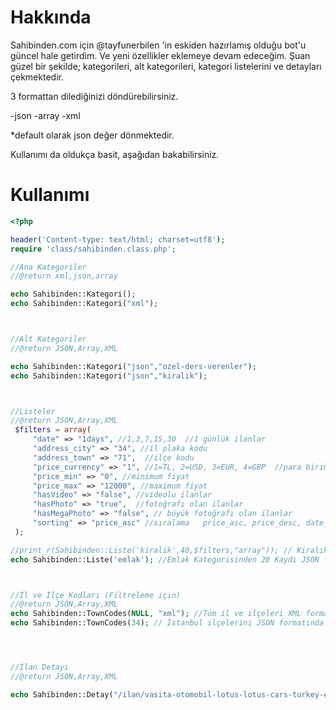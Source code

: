 Hakkında
====================

Sahibinden.com için @tayfunerbilen 'in eskiden hazırlamış olduğu bot'u güncel hale getirdim. Ve yeni özellikler eklemeye devam edeceğim. 
Şuan güzel bir şekilde; kategorileri, alt kategorileri, kategori listelerini ve detayları çekmektedir.

3 formattan dilediğinizi döndürebilirsiniz.

-json
-array
-xml


*default olarak json değer dönmektedir.



Kullanımı da oldukça basit, aşağıdan bakabilirsiniz.



Kullanımı
====================

```php
<?php

header('Content-type: text/html; charset=utf8');
require 'class/sahibinden.class.php';

//Ana Kategoriler
//@return xml,json,array

echo Sahibinden::Kategori();
echo Sahibinden::Kategori("xml");



//Alt Kategoriler
//@return JSON,Array,XML

echo Sahibinden::Kategori("json","ozel-ders-verenler");
echo Sahibinden::Kategori("json","kiralik");



//Listeler
//@return JSON,Array,XML
 $filters = array(
     "date" => "1days", //1,3,7,15,30  //1 günlük ilanlar
     "address_city" => "34", //il plaka kodu
     "address_town" => "71",  //ilçe kodu
     "price_currency" => "1", //1=TL, 2=USD, 3=EUR, 4=GBP  //para birimi
     "price_min" => "0", //minimum fiyat
     "price_max" => "12000", //maximum fiyat
     "hasVideo" => "false", //videolu ilanlar
     "hasPhoto" => "true",  //fotoğrafı olan ilanlar
     "hasMegaPhoto" => "false", // büyük fotoğrafı olan ilanlar
     "sorting" => "price_asc" //sıralama   price_asc, price_desc, date_asc, date_desc, address_desc, address_asc
 );

//print_r(Sahibinden::Liste('kiralik',40,$filters,"array")); // Kiralık Ev Kategorisinden filtrelere uygun 40 kaydı array formatında döndürür
echo Sahibinden::Liste('emlak'); //Emlak Kategorisinden 20 Kaydı JSON formatında döndürür.



//İl ve İlçe Kodları (Filtreleme için)
//@return JSON,Array,XML
echo Sahibinden::TownCodes(NULL, "xml"); //Tüm il ve ilçeleri XML formatında döndürür
echo Sahibinden::TownCodes(34); // İstanbul ilçelerini JSON formatında döndürür




//İlan Detayı
//@return JSON,Array,XML

echo Sahibinden::Detay("/ilan/vasita-otomobil-lotus-lotus-cars-turkey-elise-20th-edition-398612300/detay","json");

